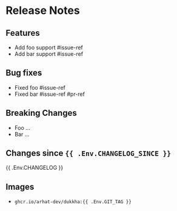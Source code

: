 # Release Notes

## Features

- Add foo support #issue-ref
- Add bar support #issue-ref

## Bug fixes

- Fixed foo #issue-ref
- Fixed bar #issue-ref #pr-ref

## Breaking Changes

- Foo ...
- Bar ...

## Changes since `{{ .Env.CHANGELOG_SINCE }}`

{{ .Env.CHANGELOG }}

## Images

- `ghcr.io/arhat-dev/dukkha:{{ .Env.GIT_TAG }}`
